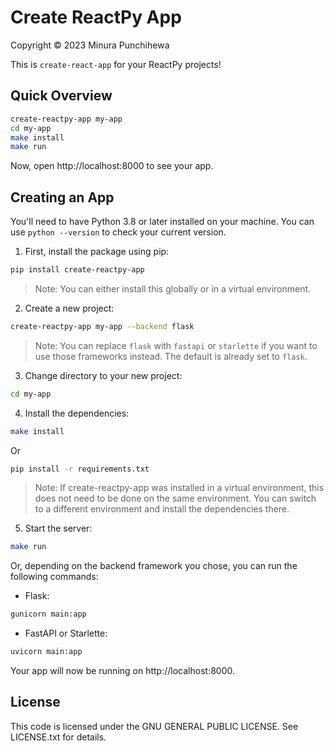 # Create ReactPy App
Copyright © 2023 Minura Punchihewa

This is `create-react-app` for your ReactPy projects!

## Quick Overview

```bash
create-reactpy-app my-app
cd my-app
make install
make run
```

Now, open http://localhost:8000 to see your app.

## Creating an App

You'll need to have Python 3.8 or later installed on your machine. You can use `python --version` to check your current version.

1. First, install the package using pip:

```bash
pip install create-reactpy-app
```

> Note: You can either install this globally or in a virtual environment.

2. Create a new project:

```bash
create-reactpy-app my-app --backend flask
```

> Note: You can replace `flask` with `fastapi` or `starlette` if you want to use those frameworks instead. The default is already set to `flask`.

3. Change directory to your new project:

```bash
cd my-app
```

4. Install the dependencies:

```bash
make install
```

Or

```bash
pip install -r requirements.txt
```

> Note: If create-reactpy-app was installed in a virtual environment, this does not need to be done on the same environment. You can switch to a different environment and install the dependencies there.

5. Start the server:

```bash
make run
```

Or, depending on the backend framework you chose, you can run the following commands:

- Flask:

```bash
gunicorn main:app
```

- FastAPI or Starlette:

```bash
uvicorn main:app
```

Your app will now be running on http://localhost:8000.

## License
This code is licensed under the GNU GENERAL PUBLIC LICENSE. See LICENSE.txt for details.
